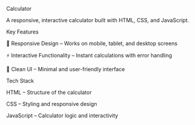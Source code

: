 Calculator

A responsive, interactive calculator built with HTML, CSS, and JavaScript. 

Key Features

📱 Responsive Design – Works on mobile, tablet, and desktop screens

⚡ Interactive Functionality – Instant calculations with error handling

🎨 Clean UI – Minimal and user-friendly interface

Tech Stack

HTML – Structure of the calculator

CSS – Styling and responsive design

JavaScript – Calculator logic and interactivity
